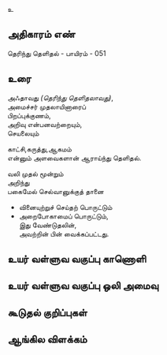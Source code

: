 உ


## அதிகாரம் எண்

தெரிந்து தெளிதல் - பாயிரம் - 051

## உரை

அஃதாவது _(தெரிந்து தெளிதலாவது)_,  
அமைச்சர் முதலாயினாரைப்  
பிறப்புக்குணம்,  
அறிவு என்பனவற்றையும்,  
செயலையும்  

காட்சி,கருத்து,ஆகமம்  
என்னும் அளவைகளான் ஆராய்ந்து தெளிதல்.  

வலி முதல் மூன்றும்  
அறிந்து  
பகைமேல் செல்வானுக்குத் 
தானை  
* வினையுற்றுச் செய்தற் பொருட்டும்  
* அறைபோகாமைப் பொருட்டும்,  
இது வேண்டுதலின்,  
அவற்றின் பின் வைக்கப்பட்டது. 


## உயர் வள்ளுவ வகுப்பு காணொளி


## உயர் வள்ளுவ வகுப்பு ஒலி அமைவு 


## கூடுதல் குறிப்புகள்


## ஆங்கில விளக்கம்

